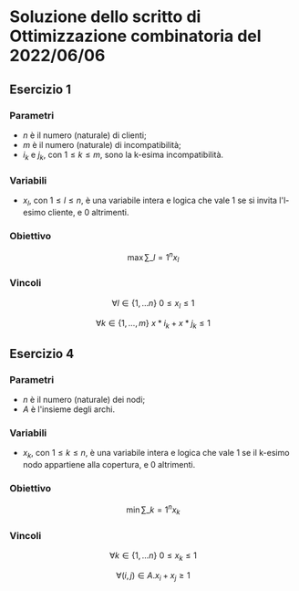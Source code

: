 # Soluzione dello scritto di Ottimizzazione combinatoria del 2022/06/06

## Esercizio 1

### Parametri

- $n$ è il numero (naturale) di clienti;
- $m$ è il numero (naturale) di incompatibilità;
- $i_k$ e $j_k$, con $1 \leq k \leq m$, sono la k-esima incompatibilità.

### Variabili

- $x_l$, con $1 \leq l \leq n$, è una variabile intera e logica che vale 1 se
  si invita l'l-esimo cliente, e 0 altrimenti.

### Obiettivo

$$ \max \sum\_{l=1}^{n} x_l $$

### Vincoli

$$ \forall l \in \{1, \dots n\}\ 0 \leq x_l \leq 1 $$

$$ \forall k \in \{1, \dots, m\}\ x*{i_k} + x*{j_k} \leq 1 $$

## Esercizio 4

### Parametri

- $n$ è il numero (naturale) dei nodi;
- $A$ è l'insieme degli archi.

### Variabili

- $x_k$, con $1 \leq k \leq n$, è una variabile intera e logica che vale 1 se
  il k-esimo nodo appartiene alla copertura, e 0 altrimenti.

### Obiettivo

$$ \min \sum\_{k=1}^{n} x_k $$

### Vincoli

$$ \forall k \in \{1, \dots n\}\ 0 \leq x_k \leq 1 $$

$$ \forall (i, j) \in A. x_i + x_j \geq 1 $$
